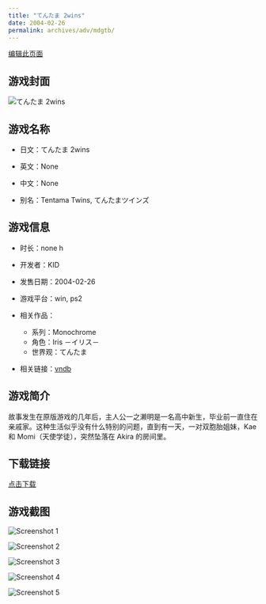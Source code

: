 ```yaml
---
title: "てんたま 2wins"
date: 2004-02-26
permalink: archives/adv/mdgtb/
---
```

[编辑此页面](https://github.com/ACG-3/ADV3-source/blob/main/source/_posts/%E3%81%A6%E3%82%93%E3%81%9F%E3%81%BE%202wins.md)

## 游戏封面

![てんたま 2wins](https://pan.timero.xyz/d/onedrive/img_lib_001/%E3%81%A6%E3%82%93%E3%81%9F%E3%81%BE%202wins_cover.avif)


## 游戏名称

- 日文：てんたま 2wins
- 英文：None
- 中文：None

- 别名：Tentama Twins, てんたまツインズ


## 游戏信息

- 时长：none h
- 开发者：KID
- 发售日期：2004-02-26
- 游戏平台：win, ps2
- 相关作品：
   - 系列：Monochrome
   - 角色：Iris －イリス－
   - 世界观：てんたま

- 相关链接：[vndb](https://vndb.org/v11519)


## 游戏简介

故事发生在原版游戏的几年后，主人公一之濑明是一名高中新生，毕业前一直住在亲戚家。这种生活似乎没有什么特别的问题，直到有一天，一对双胞胎姐妹，Kae 和 Momi（天使学徒），突然坠落在 Akira 的房间里。




## 下载链接

[点击下载](https://pan.timero.xyz/onedrive/adv_lib_001/%E3%81%A6%E3%82%93%E3%81%9F%E3%81%BE%202wins)


## 游戏截图


![Screenshot 1](https://pan.timero.xyz/d/onedrive/img_lib_001/%E3%81%A6%E3%82%93%E3%81%9F%E3%81%BE%202wins_Screenshot_1.avif)

![Screenshot 2](https://pan.timero.xyz/d/onedrive/img_lib_001/%E3%81%A6%E3%82%93%E3%81%9F%E3%81%BE%202wins_Screenshot_2.avif)

![Screenshot 3](https://pan.timero.xyz/d/onedrive/img_lib_001/%E3%81%A6%E3%82%93%E3%81%9F%E3%81%BE%202wins_Screenshot_3.avif)

![Screenshot 4](https://pan.timero.xyz/d/onedrive/img_lib_001/%E3%81%A6%E3%82%93%E3%81%9F%E3%81%BE%202wins_Screenshot_4.avif)

![Screenshot 5](https://pan.timero.xyz/d/onedrive/img_lib_001/%E3%81%A6%E3%82%93%E3%81%9F%E3%81%BE%202wins_Screenshot_5.avif)

